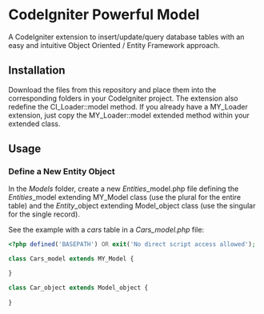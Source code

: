 # CodeIgniter Powerful Model
A CodeIgniter extension to insert/update/query database tables with an easy and intuitive Object Oriented / Entity Framework approach.

## Installation
Download the files from this repository and place them into the corresponding folders in your CodeIgniter project.
The extension also redefine the CI_Loader::model method. If you already have a MY_Loader extension, just copy the MY_Loader::model extended method within your extended class.

## Usage

### Define a New Entity Object
In the *Models* folder, create a new *Entities*_model.php file defining the *Entities*_model extending MY_Model class (use the plural for the entire table) and the *Entity*_object extending Model_object class (use the singular for the single record).

See the example with a *cars* table in a *Cars_model.php* file:
```php
<?php defined('BASEPATH') OR exit('No direct script access allowed');

class Cars_model extends MY_Model {

}

class Car_object extends Model_object {
	
}
```
